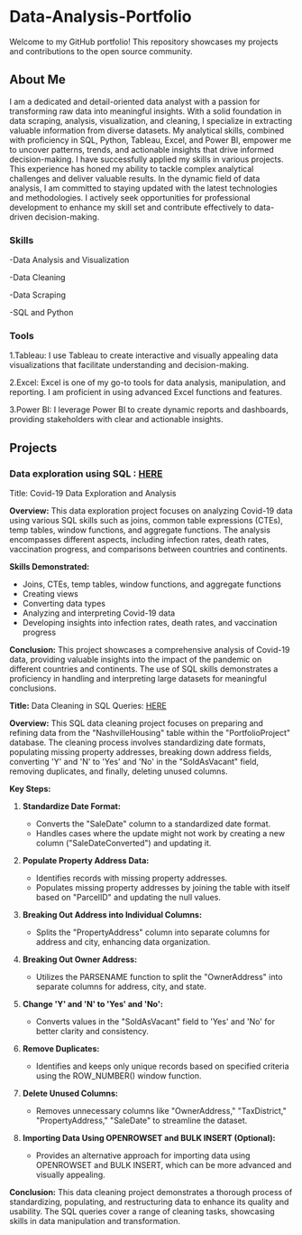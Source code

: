 # Data-Analysis-Portfolio
Welcome to my GitHub portfolio! This repository showcases my projects and contributions to the open source community.
## About Me
I am a dedicated and detail-oriented data analyst with a passion for transforming raw data into meaningful insights. With a solid foundation in data scraping, analysis, visualization, and cleaning, I specialize in extracting valuable information from diverse datasets. My analytical skills, combined with proficiency in SQL, Python, Tableau, Excel, and Power BI, empower me to uncover patterns, trends, and actionable insights that drive informed decision-making. I have successfully applied my skills in various projects. This experience has honed my ability to tackle complex analytical challenges and deliver valuable results. In the dynamic field of data analysis, I am committed to staying updated with the latest technologies and methodologies. I actively seek opportunities for professional development to enhance my skill set and contribute effectively to data-driven decision-making.
### Skills
-Data Analysis and Visualization

-Data Cleaning

-Data Scraping

-SQL and Python
### Tools
1.Tableau: I use Tableau to create interactive and visually appealing data visualizations that facilitate understanding and decision-making.

2.Excel: Excel is one of my go-to tools for data analysis, manipulation, and reporting. I am proficient in using advanced Excel functions and features.

3.Power BI: I leverage Power BI to create dynamic reports and dashboards, providing stakeholders with clear and actionable insights.

## Projects
### Data exploration using SQL : [HERE](https://github.com/BovasTheAnalyst/Data-Analysis-Portfolio/blob/a4abc0f194a8d53a7438322ea711a68c3a236706/COVID%20Portfolio%20Project%20-%20Data%20Exploration.sql)
Title: Covid-19 Data Exploration and Analysis

**Overview:**
This data exploration project focuses on analyzing Covid-19 data using various SQL skills such as joins, common table expressions (CTEs), temp tables, window functions, and aggregate functions. The analysis encompasses different aspects, including infection rates, death rates, vaccination progress, and comparisons between countries and continents.

**Skills Demonstrated:**
- Joins, CTEs, temp tables, window functions, and aggregate functions
- Creating views
- Converting data types
- Analyzing and interpreting Covid-19 data
- Developing insights into infection rates, death rates, and vaccination progress

**Conclusion:**
This project showcases a comprehensive analysis of Covid-19 data, providing valuable insights into the impact of the pandemic on different countries and continents. The use of SQL skills demonstrates a proficiency in handling and interpreting large datasets for meaningful conclusions.

**Title:** Data Cleaning in SQL Queries: [HERE](https://github.com/BovasTheAnalyst/Data-Analysis-Portfolio/blob/dc6abe45f739d77d2b65459382337a20695d6df9/Data%20Cleaning%20Portfolio%20Project%20Queries.sql)

**Overview:**
This SQL data cleaning project focuses on preparing and refining data from the "NashvilleHousing" table within the "PortfolioProject" database. The cleaning process involves standardizing date formats, populating missing property addresses, breaking down address fields, converting 'Y' and 'N' to 'Yes' and 'No' in the "SoldAsVacant" field, removing duplicates, and finally, deleting unused columns.

**Key Steps:**

1. **Standardize Date Format:**
   - Converts the "SaleDate" column to a standardized date format.
   - Handles cases where the update might not work by creating a new column ("SaleDateConverted") and updating it.

2. **Populate Property Address Data:**
   - Identifies records with missing property addresses.
   - Populates missing property addresses by joining the table with itself based on "ParcelID" and updating the null values.

3. **Breaking Out Address into Individual Columns:**
   - Splits the "PropertyAddress" column into separate columns for address and city, enhancing data organization.

4. **Breaking Out Owner Address:**
   - Utilizes the PARSENAME function to split the "OwnerAddress" into separate columns for address, city, and state.

5. **Change 'Y' and 'N' to 'Yes' and 'No':**
   - Converts values in the "SoldAsVacant" field to 'Yes' and 'No' for better clarity and consistency.

6. **Remove Duplicates:**
   - Identifies and keeps only unique records based on specified criteria using the ROW_NUMBER() window function.

7. **Delete Unused Columns:**
   - Removes unnecessary columns like "OwnerAddress," "TaxDistrict," "PropertyAddress," "SaleDate" to streamline the dataset.

8. **Importing Data Using OPENROWSET and BULK INSERT (Optional):**
   - Provides an alternative approach for importing data using OPENROWSET and BULK INSERT, which can be more advanced and visually appealing.

**Conclusion:**
This data cleaning project demonstrates a thorough process of standardizing, populating, and restructuring data to enhance its quality and usability. The SQL queries cover a range of cleaning tasks, showcasing skills in data manipulation and transformation.

